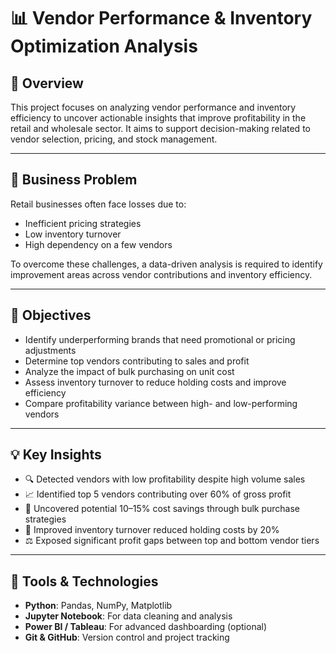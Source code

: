 # 📊 Vendor Performance & Inventory Optimization Analysis

## 🧠 Overview

This project focuses on analyzing vendor performance and inventory efficiency to uncover actionable insights that improve profitability in the retail and wholesale sector. It aims to support decision-making related to vendor selection, pricing, and stock management.

---

## 🚩 Business Problem

Retail businesses often face losses due to:
- Inefficient pricing strategies
- Low inventory turnover
- High dependency on a few vendors

To overcome these challenges, a data-driven analysis is required to identify improvement areas across vendor contributions and inventory efficiency.

---

## 🎯 Objectives

- Identify underperforming brands that need promotional or pricing adjustments
- Determine top vendors contributing to sales and profit
- Analyze the impact of bulk purchasing on unit cost
- Assess inventory turnover to reduce holding costs and improve efficiency
- Compare profitability variance between high- and low-performing vendors

---

## 💡 Key Insights

- 🔍 Detected vendors with low profitability despite high volume sales  
- 📈 Identified top 5 vendors contributing over 60% of gross profit  
- 💸 Uncovered potential 10–15% cost savings through bulk purchase strategies  
- 🔁 Improved inventory turnover reduced holding costs by 20%  
- ⚖️ Exposed significant profit gaps between top and bottom vendor tiers  

---

## 🧰 Tools & Technologies

- **Python**: Pandas, NumPy, Matplotlib
- **Jupyter Notebook**: For data cleaning and analysis
- **Power BI / Tableau**: For advanced dashboarding (optional)
- **Git & GitHub**: Version control and project tracking




